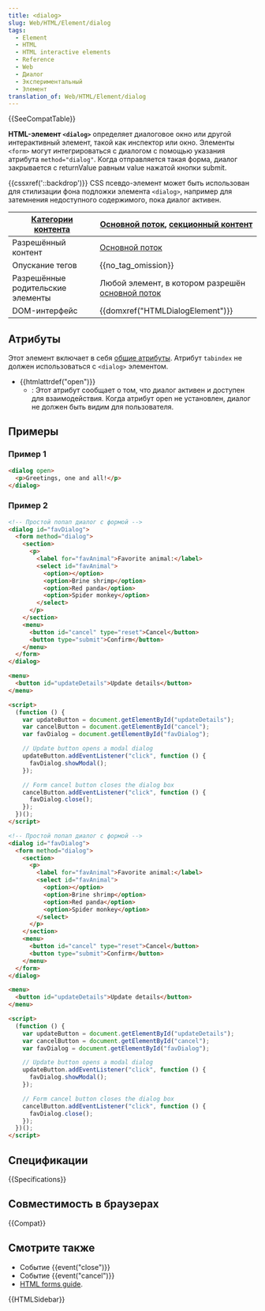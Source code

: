 ```yaml
---
title: <dialog>
slug: Web/HTML/Element/dialog
tags:
  - Element
  - HTML
  - HTML interactive elements
  - Reference
  - Web
  - Диалог
  - Экспериментальный
  - Элемент
translation_of: Web/HTML/Element/dialog
---
```


{{SeeCompatTable}}

**HTML-элемент `<dialog>`** определяет диалоговое окно или другой интерактивный элемент, такой как инспектор или окно. Элементы `<form>` могут интегрироваться с диалогом с помощью указания атрибута `method="dialog"`. Когда отправляется такая форма, диалог закрывается с returnValue равным value нажатой кнопки submit.

{{cssxref('::backdrop')}} CSS псевдо-элемент может быть использован для стилизации фона подложки элемента `<dialog>`, например для затемнения недоступного содержимого, пока диалог активен.

| [Категории контента](/ru/docs/Web/Guide/HTML/Content_categories) | [Основной поток](/ru/docs/Web/Guide/HTML/Content_categories#Основной_поток), [секционный контент](/ru/docs/Web/Guide/HTML/Content_categories#Секционный_контент) |
| ---------------------------------------------------------------- | ---------------------------------------------------------------------------------------------------------------------------------------------------------------- |
| Разрешённый контент                                              | [Основной поток](/ru/docs/Web/Guide/HTML/Content_categories#Основной_поток)                                                                                      |
| Опускание тегов                                                  | {{no_tag_omission}}                                                                                                                                              |
| Разрешённые родительские элементы                                | Любой элемент, в котором разрешён [основной поток](/ru/docs/Web/Guide/HTML/Content_categories#Основной_поток)                                                    |
| DOM-интерфейс                                                    | {{domxref("HTMLDialogElement")}}                                                                                                                                 |

## Атрибуты

Этот элемент включает в себя [общие атрибуты](/ru/docs/Web/HTML/Общие_атрибуты). Атрибут `tabindex` не должен использоваться с `<dialog>` элементом.

- {{htmlattrdef("open")}}
  - : Этот атрибут сообщает о том, что диалог активен и доступен для взаимодействия. Когда атрибут open не установлен, диалог не должен быть видим для пользователя.

## Примеры

### Пример 1

```html
<dialog open>
  <p>Greetings, one and all!</p>
</dialog>
```

### Пример 2

```html
<!-- Простой попап диалог с формой -->
<dialog id="favDialog">
  <form method="dialog">
    <section>
      <p>
        <label for="favAnimal">Favorite animal:</label>
        <select id="favAnimal">
          <option></option>
          <option>Brine shrimp</option>
          <option>Red panda</option>
          <option>Spider monkey</option>
        </select>
      </p>
    </section>
    <menu>
      <button id="cancel" type="reset">Cancel</button>
      <button type="submit">Confirm</button>
    </menu>
  </form>
</dialog>

<menu>
  <button id="updateDetails">Update details</button>
</menu>

<script>
  (function () {
    var updateButton = document.getElementById("updateDetails");
    var cancelButton = document.getElementById("cancel");
    var favDialog = document.getElementById("favDialog");

    // Update button opens a modal dialog
    updateButton.addEventListener("click", function () {
      favDialog.showModal();
    });

    // Form cancel button closes the dialog box
    cancelButton.addEventListener("click", function () {
      favDialog.close();
    });
  })();
</script>
```

```html
<!-- Простой попап диалог с формой -->
<dialog id="favDialog">
  <form method="dialog">
    <section>
      <p>
        <label for="favAnimal">Favorite animal:</label>
        <select id="favAnimal">
          <option></option>
          <option>Brine shrimp</option>
          <option>Red panda</option>
          <option>Spider monkey</option>
        </select>
      </p>
    </section>
    <menu>
      <button id="cancel" type="reset">Cancel</button>
      <button type="submit">Confirm</button>
    </menu>
  </form>
</dialog>

<menu>
  <button id="updateDetails">Update details</button>
</menu>

<script>
  (function () {
    var updateButton = document.getElementById("updateDetails");
    var cancelButton = document.getElementById("cancel");
    var favDialog = document.getElementById("favDialog");

    // Update button opens a modal dialog
    updateButton.addEventListener("click", function () {
      favDialog.showModal();
    });

    // Form cancel button closes the dialog box
    cancelButton.addEventListener("click", function () {
      favDialog.close();
    });
  })();
</script>
```

## Спецификации

{{Specifications}}

## Совместимость в браузерах

{{Compat}}

## Смотрите также

- Событие {{event("close")}}
- Событие {{event("cancel")}}
- [HTML forms guide](/ru/docs/Web/Guide/HTML/Forms).

{{HTMLSidebar}}
